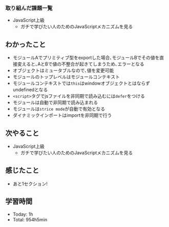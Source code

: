 ### 取り組んだ課題一覧
- JavaScript上級
  - ガチで学びたい人のためのJavaScriptメカニズムを見る
## わかったこと
- モジュールAでプリミティブ型をexportした場合､モジュールBでその値を直接変えると､AとBで値の不整合が起きてしまうため､エラーとなる
- オブジェクトはミュータブルなので､値を変更可能
- モジュールのトップレベルはモジュールコンテキスト
- モジュールコンテキストでは`this`はwindowオブジェクトとはならずundefinedとなる
- `<script>`タグでjsファイルを非同期で読み込むには`defer`をつける
- モジュールは自動で非同期で読み込まれる
- モジュールは`strice mode`が自動で有効となる
- ダイナミックインポートはimportを非同期で行う
## 次やること
- JavaScript上級
  - ガチで学びたい人のためのJavaScriptメカニズムを見る
## 感じたこと
- あと1セクション!
## 学習時間
- Today: 1h
- Total: 954h5min